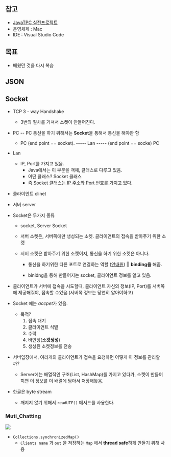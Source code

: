 ## 참고

- [JavaTPC 실전프로젝트]([https://www.inflearn.com/course/%EC%9E%90%EB%B0%94API%ED%99%9C%EC%9A%A9-%EC%8B%A4%EC%A0%84%ED%94%84%EB%A1%9C%EC%A0%9D%ED%8A%B8/dashboard](https://www.inflearn.com/course/자바API활용-실전프로젝트/dashboard))
- 운영체제 : Mac 
- IDE : Visual Studio Code



## 목표

- 배웠던 것을 다시 복습



## JSON





## Socket

- TCP 3 - way Handshake
  - 3번의 절차를 거쳐서 소켓이 만들어진다.
- PC -- PC 통신을 하기 위해서는 **Socket**을 통해서 통신을 해야만 함
  - PC (end point == socket). ----- Lan ----- (end point == socke) PC
- Lan
  - IP, Port를 가지고 있음.
    - Java에서는 이 부분을 객체, 클래스로 다루고 있음.
    - 어떤 클래스? Socket 클래스
    - <u>즉 Socket 클래스는 IP 주소와 Port 번호를 가지고 있다.</u>

- 클라이언트  clinet
- 서버 server

- Socket은 두가지 종류

  - socket, Server Socket

  - 서버 소켓은, 서버쪽에만 생성되는 소켓. 클라이언트의 접속을 받아주기 위한 소켓

  - 서버 소켓은 받아주기 위한 소켓이지, 통신을 하기 위한 소켓은 아니다.

    - 통신을 하기위한 다른 포트로 연결하는 역할 (<u>안내원</u>) || **binding을** 해줌.

    - binidng을 통해 만들어지는 socket, 클라이언트 정보를 알고 있음.

- 클라이언트가 서버에 접속을 시도할때, 클라이언트 자신의 정보(IP, Port)를 서버쪽에 제공해줘야, 접속할 수있음.(서버쪽 정보는 당연히 알아야하고)



- Socket 에는 $accpet$가 있음.
  - 목적?
    1. 접속 대기
    2. 클라이언트 식별
    3. 수락
    4. 바인딩(**소켓생성**)
    5. 생성된 소켓정보를 전송

- 서버입장에서, 여러개의 클라이언트가 접속을 요청하면 어떻게 이 정보를 관리할까?
  - Server에는 배열적인 구조(List, HashMap)를 가지고 있다가, 소켓이 만들어지면 이 정보를 이 배열에 담아서 저장해놓음.

- 한글은 byte stream
  - 깨지지 않기 위해서 `readUTF()` 메서드를 사용한다.

### Muti_Chatting 

![](https://media.giphy.com/media/ZBbv4U8dmBrce9O7Wt/giphy.gif)

- `Collections.synchronizedMap()`
  - `Clients name` 과 `out` 을 저장하는 `Map` 에서 **thread safe**하게 만들기 위해 사용



